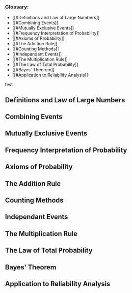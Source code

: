 ### Glossary:
- [[#Definitions and Law of Large Numbers]]
- [[#Combining Events]]
- [[#Mutually Exclusive Events]]
- [[#Frequency Interpretation of Probability]]
- [[#Axioms of Probability]]
- [[#The Addition Rule]]
- [[#Counting Methods]]
- [[#Independant Events]]
- [[#The Multiplication Rule]]
- [[#The Law of Total Probability]]
- [[#Bayes' Theorem]]
- [[#Application to Reliability Analysis]]


test
## Definitions and Law of Large Numbers
## Combining Events
## Mutually Exclusive Events
## Frequency Interpretation of Probability
## Axioms of Probability
## The Addition Rule
## Counting Methods
## Independant Events
## The Multiplication Rule
## The Law of Total Probability
## Bayes' Theorem
## Application to Reliability Analysis